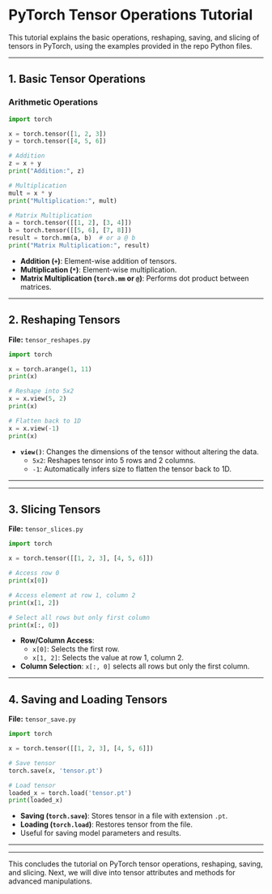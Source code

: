 # PyTorch Tensor Operations Tutorial

This tutorial explains the basic operations, reshaping, saving, and slicing of tensors in PyTorch, using the examples provided in the repo Python files.

---

## 1. Basic Tensor Operations

### Arithmetic Operations

```python
import torch

x = torch.tensor([1, 2, 3])
y = torch.tensor([4, 5, 6])

# Addition
z = x + y
print("Addition:", z)

# Multiplication
mult = x * y
print("Multiplication:", mult)

# Matrix Multiplication
a = torch.tensor([[1, 2], [3, 4]])
b = torch.tensor([[5, 6], [7, 8]])
result = torch.mm(a, b)  # or a @ b
print("Matrix Multiplication:", result)
```
- **Addition (`+`)**: Element-wise addition of tensors.
- **Multiplication (`*`)**: Element-wise multiplication.
- **Matrix Multiplication (`torch.mm` or `@`)**: Performs dot product between matrices.

---

## 2. Reshaping Tensors
**File:** `tensor_reshapes.py`
```python
import torch

x = torch.arange(1, 11)
print(x)

# Reshape into 5x2
x = x.view(5, 2)
print(x)

# Flatten back to 1D
x = x.view(-1)
print(x)
```
- **`view()`**: Changes the dimensions of the tensor without altering the data.
  - `5x2`: Reshapes tensor into 5 rows and 2 columns.
  - `-1`: Automatically infers size to flatten the tensor back to 1D.

---



---

## 3. Slicing Tensors
**File:** `tensor_slices.py`
```python
import torch

x = torch.tensor([[1, 2, 3], [4, 5, 6]])

# Access row 0
print(x[0])

# Access element at row 1, column 2
print(x[1, 2])

# Select all rows but only first column
print(x[:, 0])
```
- **Row/Column Access**:
  - `x[0]`: Selects the first row.
  - `x[1, 2]`: Selects the value at row 1, column 2.
- **Column Selection**: `x[:, 0]` selects all rows but only the first column.

---
## 4. Saving and Loading Tensors
**File:** `tensor_save.py`
```python
import torch

x = torch.tensor([[1, 2, 3], [4, 5, 6]])

# Save tensor
torch.save(x, 'tensor.pt')

# Load tensor
loaded_x = torch.load('tensor.pt')
print(loaded_x)
```
- **Saving (`torch.save`)**: Stores tensor in a file with extension `.pt`.
- **Loading (`torch.load`)**: Restores tensor from the file.
- Useful for saving model parameters and results.
---

---

This concludes the tutorial on PyTorch tensor operations, reshaping, saving, and slicing. Next, we will dive into tensor attributes and methods for advanced manipulations.

